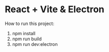 # React + Vite & Electron

How to run this project:
1. npm install
2. npm run build
3. npm run dev:electron
